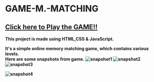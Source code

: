 # GAME-M.-MATCHING


## <b> [Click here to Play the GAME!!](https://vectorstatic.github.io/Memory-Matching-Game/)


This project is made using HTML,CSS &amp; JavaScript.

It's a simple online memory matching game, which contains various levels.
<br>
Here are some snapshots from game.
![snapshot1](https://github.com/Priyanshujha0806/GAME-M.-MATCHING/assets/91041362/9c00067b-f2ad-44bb-8684-9cf22526bc29)
![snapshot2](https://github.com/Priyanshujha0806/GAME-M.-MATCHING/assets/91041362/716c2f1a-76fa-4357-93b4-855eee65bd30)
![snapshot3](https://github.com/Priyanshujha0806/GAME-M.-MATCHING/assets/91041362/f018e0db-95e9-44f2-b881-3a3a5315133b)

![snapshot4](https://github.com/Priyanshujha0806/GAME-M.-MATCHING/assets/91041362/731cbcbe-c0d2-4ef2-8862-c7ab457be656)


<br><br>
